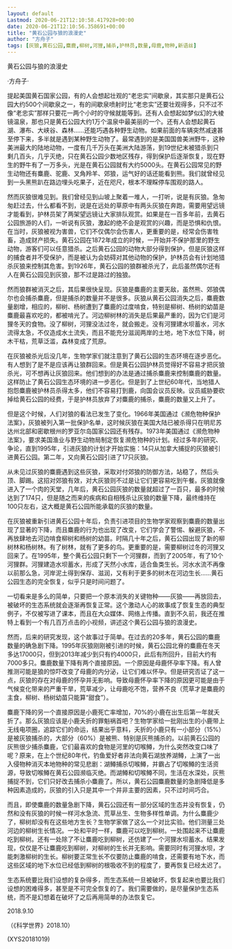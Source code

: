 ```yaml
---
layout: default
Lastmod: 2020-06-21T12:10:58.417928+00:00
date: 2020-06-21T12:10:56.358691+00:00
title: "黄石公园与狼的浪漫史"
author: "方舟子"
tags: [灰狼,黄石公园,麋鹿,柳树,河狸,捕杀,护林员,数量,母鹿,物种,新语丝]
---
```


黄石公园与狼的浪漫史

·方舟子·

提起美国黄石国家公园，有的人会想起壮观的“老忠实”间歇泉，其实那只是黄石公园大约500个间歇泉之一，有的间歇泉喷射时比“老忠实”还要壮观得多，只不过不像“老忠实”那样只要花一两个小时的守候就能等到。还有人会想起如梦似幻的大棱镜温泉，那也只是黄石公园大约1万个温泉中最美丽的一个。还有人会想起黄石湖、瀑布、大峡谷、森林……还能巧遇各种野生动物。如果前面的车辆突然减速甚至停下来，多半就是遇到某种野生动物了。最常遇到的是美国国兽美洲野牛，这种美洲最大的陆地动物，一度有几千万头在美洲大陆游荡，到19世纪末被猎杀到只剩几百头，几乎灭绝，只在黄石公园少数地区残存，得到保护后逐渐恢复，现在野生的野牛有了一万多头，光是在黄石公园就有大约5000头。在黄石公园常见的野生动物还有麋鹿、驼鹿、叉角羚羊、郊狼，运气好的话还能看到熊。我们就曾经见到一头黑熊趴在路边埋头吃果子，近在咫尺，根本不理睬停车围观的路人。

然而灰狼很难见到。我们曾经见到山坡上聚着一堆人，一打听，说是有灰狼。急匆匆赶过去，什么都看不到，说是在远处的草原中有两头灰狼在奔跑，需要用望远镜才能看到，护林员架了两架望远镜让大家排队观赏。如果是在一百多年前，去黄石公园旅游的人们，一听说有灰狼，激起的绝不会是观赏的兴趣，而是恐惧和仇恨。在当时，灰狼被视为害兽，它们不仅偶尔会伤害人，更重要的是，经常会伤害牲畜，造成财产损失。黄石公园在1872年成立的时候，一开始并不保护那里的野生动物，游客们可以任意猎杀。之后黄石公园的动物大部分得到保护，但是灰狼这样的捕食者并不受保护，而是被认为会妨碍对其他动物的保护，护林员会有计划地猎杀灰狼来控制其危害。到1926年，黄石公园的狼群被杀光了，此后虽然偶尔还有人在黄石公园见到灰狼，那不过是路过的独狼。

然而狼群被消灭之后，其后果很快呈现。灰狼是麋鹿的主要天敌，虽然熊、郊狼偶尔也会捕杀麋鹿，但是捕杀的数量并不是很多。灰狼从黄石公园消失之后，麋鹿数量剧增，相应的，柳树、杨树遭到了麋鹿的过度啃食，特别是柳树、杨树的幼苗是麋鹿最喜欢吃的，都被啃光了。河边柳树林的消失是后果最严重的，因为它们是河狸冬天的食物。没了柳树，河狸没法过冬，就会搬走。没有河狸建水坝蓄水，河水流得太急，不仅造成水土流失，而且不能充分滋润两岸的土地，地下水位下降，树木干枯，荒草泛滥，森林变成了荒原。

在灰狼被杀光后没几年，生物学家们就注意到了黄石公园的生态环境在逐步恶化。有人想到了是不是应该再让狼群回来。但是黄石公园护林员觉得好不容易才把灰狼杀光，可不想再让灰狼回来。他们想到的办法是通过捕杀麋鹿来控制麋鹿的数量。这样防止了黄石公园生态环境的进一步恶化。但是到了上世纪60年代，当地猎人抱怨麋鹿被护林员杀得太多，他们不容易打到鹿，向国会议员反映。议员威胁要砍掉给黄石公园的经费，于是护林员放弃了对麋鹿的捕杀，麋鹿的数量又上升了。

但是这个时候，人们对狼的看法已发生了变化。1966年美国通过《濒危物种保护法案》，灰狼被列入第一批保护名单，这时候灰狼在美国大陆已被杀得只在明尼苏达州北部和密歇根州的罗亚尔岛国家公园还有残存。1973年美国通过《濒危物种法案》，要求美国渔业与野生动物局制定恢复濒危物种的计划。经过多年的研究、争论，直到1995年，引进灰狼的计划才开始实施：14只从加拿大捕捉的灰狼被引进黄石公园。第二年，又向黄石公园引进了17只灰狼。

从未见过灰狼的麋鹿遇到这些灰狼，采取对付郊狼的防御方法，站稳了，然后头顶、脚踢。这招对郊狼有效，对大灰狼则不过是让它们更容易吃到午餐。灰狼就像进入了一个肉的天堂，几年后，黄石公园灰狼的数量就超过了一百只，最多的时候达到了174只，但是随之而来的疾病和自相残杀让灰狼的数量下降，最终维持在100只左右，这大概是黄石公园所能承载的灰狼的数量。

在灰狼被重新引进黄石公园十年后，负责引进项目的生物学家观察到麋鹿的数量出现了显著的下降，而且麋鹿的行为也出现了改变，它们学会了警惕、躲避灰狼，不再放肆地去河边啃食柳树和杨树的幼苗。时隔几十年之后，黄石公园出现了新的柳树林和杨树林。有了树林，就有了更多的鸟。更重要的是，需要柳树过冬的河狸又回来了。在1995年，整个黄石公园只剩下一个河狸群，而到了2005年，有了10个河狸群。河狸建造水坝蓄水，形成了天然小水库，适合鱼类生长。河水水流不再像以前那么急，河岸泥土得到保存、滋润，又有利于更多的树木在河边生长……黄石公园生态的完全恢复，似乎只是时间问题了。

一切看来是多么的简单，只要把一个原本消失的关键物种——灰狼——再放回去，被破坏的生态系统就会逐渐再恢复正常。这个激动人心的故事成了恢复生态的典型例子，不仅被写进了课本，而且在大众媒体、网络上传播。直到不久前，我还在推特上看到一个有几百万点击的小视频，讲述这个黄石公园与狼的浪漫史。

然而，后来的研究发现，这个故事过于简单。在过去的20多年，黄石公园的麋鹿数量的确急剧下降。1995年灰狼刚刚被引进的时候，黄石公园北脊的麋鹿在冬天多达17000只，但到2013年减少到只有约4000只，此后有所回升，目前大约有7000多只。麋鹿数量下降有两个直接原因。一个原因是母鹿怀孕率下降。有人曾推测可能是狼的惊吓改变了母鹿的内分泌，让它们难以怀孕。但是研究否证了这一点，灰狼的存在对母鹿的怀孕并无影响。导致母鹿怀孕率下降的原因更可能是由于气候变化带来的严重干旱，荒草减少，让母鹿吃不饱，营养不良（荒草才是麋鹿的主食，柳树、杨树幼苗只能算“甜食”）。

麋鹿下降的另一个直接原因是小鹿死亡率增加，70%的小鹿在出生后第一年就夭折了。那么灰狼应该是小鹿夭折的罪魁祸首吧？生物学家给一批刚出生的小鹿带上无线电项圈，追踪它们的命运，结果出乎意料，夭折的小鹿只有一小部分（15%）是被灰狼捕杀的，大部分（60%）是被熊、特别是灰熊捕杀的。以前黄石公园的灰熊很少捕杀麋鹿，它们最喜欢的食物是河里的切喉鳟，为什么突然改变口味了呢？原来，在上个世纪80年代，钓鱼爱好者非法向黄石湖放养湖鳟，上演了一出入侵物种消灭本地物种的常见悲剧：湖鳟捕杀切喉鳟，并霸占了切喉鳟的生活资源，导致切喉鳟在黄石公园濒临灭绝。而湖鳟和切喉鳟不同，生活在水深处，灰熊捕捉不到，它们只好改去捕杀小麋鹿了。所以，黄石公园麋鹿数量的急剧降低是多种因素造成的，灰狼的引入只是其中一个并非主要的因素，只不过时间巧合。

而且，即使麋鹿的数量急剧下降，黄石公园还有一部分区域的生态并没有恢复，仍然和没有灰狼的时候一样河水急流、荒草丛生、生物多样性单调。为什么麋鹿少了，柳树却没有在这些地方生长？生物学家做了这么一个对比实验。他们测量三处河边的柳树生长情况。一处和平时一样，麋鹿可以吃到柳树。一处围起来不让麋鹿吃到柳树。还有一处除了不让麋鹿吃到柳树，还仿建了一个河狸水坝蓄水。结果发现，仅仅是不让麋鹿吃到柳树，对柳树的生长并无影响。需要同时有河狸水坝，才能刺激柳树的生长。柳树要正常生长不仅要防止麋鹿的啃食，还需要有地下水，而这些区域的地下水位已经低到柳树的根吸收不到的程度了，要再恢复已经太迟了。

生态系统要比我们设想的复杂得多，而生态系统一旦被破坏，恢复起来也要比我们设想的困难得多，甚至是不可完全恢复的了。我们需要做的，是尽量保护生态系统，而不是幻想着在破坏了之后再用简单的办法恢复它。

2018.9.10

（《科学世界》2018.10）

(XYS20181019)

